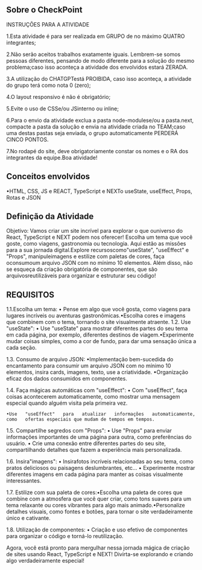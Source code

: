 ## Sobre o CheckPoint

INSTRUÇÕES PARA A ATIVIDADE

1.Esta atividade é para ser realizada em GRUPO de no máximo QUATRO integrantes;

2.Não serão aceitos trabalhos exatamente iguais. Lembrem-se somos pessoas diferentes, pensando de modo diferente para a solução do mesmo problema;caso isso aconteça a atividade dos envolvidos estará ZERADA.

3.A utilização do CHATGPTestá PROIBIDA, caso isso aconteça, a atividade do grupo terá como nota 0 (zero);

4.O layout responsivo é não é obrigatório;

5.Evite o uso de CSSe/ou JSinterno ou inline;

6.Para o envio da atividade exclua a pasta node-modulese/ou a pasta.next, compacte a pasta da solução e envia na atividade criada no TEAM;caso uma destas pastas seja enviada, o grupo automaticamente PERDERÁ CINCO PONTOS.

7.No rodapé do site, deve obrigatoriamente constar os nomes e o RA dos integrantes da equipe.Boa atividade!


## Conceitos envolvidos

•HTML, CSS, JS e REACT, TypeScript e NEXTo useState, useEffect, Props, Rotas e JSON

## Definição da Atividade

Objetivo: Vamos  criar  um  site  incrível  para  explorar o  que  ouniverso do React,  TypeScript  e NEXT podem  nos oferecer!  Escolha  um  tema  que  você  goste,  como  viagens,  gastronomia  ou tecnologia. Aqui estão as missões para a sua jornada digital.Explore  recursoscomo"useState",  "useEffect"  e  "Props",  manipuleimagens  e  estilize com paletas de cores, faça oconsumoum arquivo JSON com no mínimo 10 elementos. Além disso, não  se  esqueça  da  criação  obrigatória  de  componentes,  que  são arquivosreutilizáveis  para organizar e estruturar seu código!

## REQUISITOS

1.1.Escolha um tema:
• Pense  em  algo  que  você  gosta,  como  viagens  para  lugares  incríveis  ou  aventuras gastronômicas.•Escolha  cores  e  imagens  que  combinem  com  o  tema,  tornando  o  site  visualmente atraente.
1.2. Use "useState":
    • Use  "useState"  para  mostrar  diferentes  partes  do  seu  tema  em  cada  página,  por exemplo, diferentes destinos de viagem.•Experimente  mudar  coisas  simples,  como  a  cor  de  fundo,  para  dar  uma  sensação única a cada seção.

1.3. Consumo de arquivo JSON:
    •Implementação  bem-sucedida  do  encantamento  para  consumir  um  arquivo  JSON com no mínimo 10 elementos, insira cards, imagens, texto, use a criatividade.
    •Organização eficaz dos dados consumidos em componentes.
    
1.4. Faça mágicas automáticas com "useEffect":
    • Com  "useEffect",  faça  coisas  acontecerem  automaticamente,  como  mostrar  uma mensagem especial quando alguém visita pela primeira vez.
    
    •Use   "useEffect"   para   atualizar   informações   automaticamente,   como   ofertas especiais que mudam de tempos em tempos.

1.5. Compartilhe segredos com "Props":
    • Use "Props" para enviar informações importantes de uma página para outra, como preferências do usuário.
    • Crie uma conexão entre diferentes partes do seu site, compartilhando detalhes que fazem a experiência mais personalizada.

1.6. Insira"imagens":
    • Insirafotos incríveis relacionadas ao seu tema, como pratos deliciosos ou paisagens deslumbrantes, etc...
    • Experimente  mostrar  diferentes  imagens  em  cada  página  para  manter  as  coisas visualmente interessantes.

1.7. Estilize com sua paleta de cores:•Escolha  uma  paleta  de  cores  que  combine  com  a  atmosfera  que  você  quer  criar, como  tons  suaves  para  um  tema  relaxante  ou  cores  vibrantes  para  algo  mais animado.•Personalize    detalhes    visuais,    como    fontes    e    botões,    para    tornar    o    site verdadeiramente único e cativante.

1.8. Utilização de componentes:
    • Criação   e   uso   efetivo   de   componentes   para organizar   o   código   e   torná-lo reutilização.
    
Agora, você está pronto para mergulhar nessa jornada mágica de criação de sites usando React, TypeScript e NEXT! Divirta-se explorando e criando algo verdadeiramente especial!




